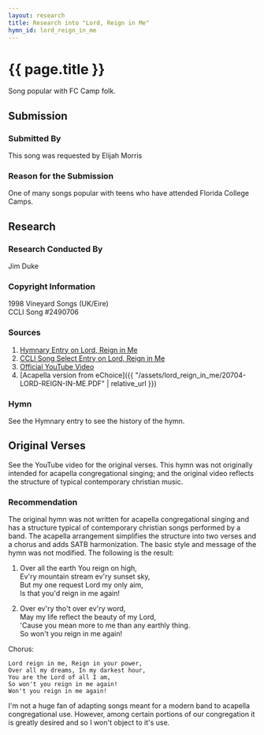 ```yaml
---
layout: research
title: Research into "Lord, Reign in Me"
hymn_id: lord_reign_in_me
---
```

# {{ page.title }}
Song popular with FC Camp folk.

## Submission

### Submitted By

This song was requested by Elijah Morris

### Reason for the Submission

One of many songs popular with teens who have attended Florida College Camps.

## Research

### Research Conducted By

Jim Duke

### Copyright Information

1998 Vineyard Songs (UK/Eire)  
CCLI Song #2490706

### Sources

1. [Hymnary Entry on Lord, Reign in Me](https://hymnary.org/text/over_all_the_earth_you_reign_on_high)
2. [CCLI Song Select Entry on Lord, Reign in Me](https://songselect.ccli.com/songs/2490706/lord-reign-in-me)
3. [Official YouTube Video](https://www.youtube.com/watch?v=ZzEkhTwiODc)
4. [Acapella version from eChoice]({{ "/assets/lord_reign_in_me/20704-LORD-REIGN-IN-ME.PDF" | relative_url }})

### Hymn

See the Hymnary entry to see the history of the hymn.

## Original Verses

See the YouTube video for the original verses.  This hymn was not originally intended for acapella congregational
singing; and the original video reflects the structure of typical contemporary christian music.

### Recommendation

The original hymn was not written for acapella congregational singing and has a structure typical of contemporary
christian songs performed by a band.  The acapella arrangement simplifies the structure into two verses and a
chorus and adds SATB harmonization.  The basic style and message of the hymn was not modified.  The following
is the result:

1. Over all the earth You reign on high,  
   Ev'ry mountain stream ev'ry sunset sky,  
   But my one request Lord my only aim,  
   Is that you'd reign in me again!

2. Over ev'ry tho't over ev'ry word,   
   May my life reflect the beauty of my Lord,  
   'Cause you mean more to me than any earthly thing.  
   So won't you reign in me again!

Chorus:

    Lord reign in me, Reign in your power,  
    Over all my dreams, In my darkest hour,  
    You are the Lord of all I am,  
    So won't you reign in me again!  
    Won't you reign in me again!

I'm not a huge fan of adapting songs meant for a modern band to acapella congregational use.  However, among
certain portions of our congregation it is greatly desired and so I won't object to it's use.
